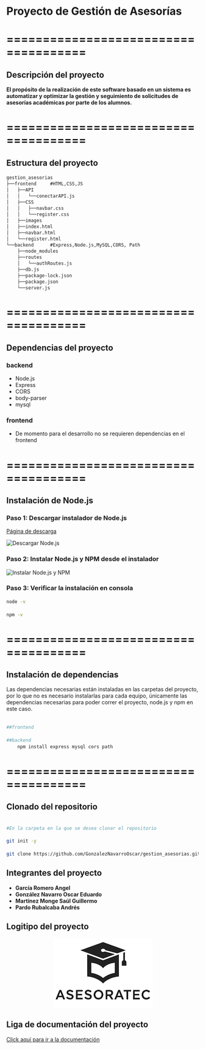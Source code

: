 # Proyecto de Gestión de Asesorías

# =====================================

## Descripción del proyecto

**El propósito de la realización de este software basado en un sistema es automatizar y optimizar la gestión y seguimiento de solicitudes de asesorías académicas por parte de los alumnos.**

# =====================================

## Estructura del proyecto

    gestion_asesorias
    ├──frontend     #HTML,CSS,JS
    │   ├──API
    │   │   └──conectarAPI.js
    │   ├──CSS
    │   │   ├──navbar.css
    │   │   └──register.css
    │   ├──images
    │   ├──index.html
    │   ├──navbar.html
    │   └──register.html
    └──backend      #Express,Node.js,MySQL,CORS, Path
        ├──node_modules
        ├──routes
        │   └──authRoutes.js
        ├──db.js
        ├──package-lock.json
        ├──package.json
        └──server.js

# =====================================

## Dependencias del proyecto

### backend

- Node.js
- Express
- CORS
- body-parser
- mysql

### frontend

- De momento para el desarrollo no se requieren dependencias en el frontend

# =====================================

## Instalación de Node.js

### Paso 1: Descargar instalador de Node.js

[Página de descarga](https://nodejs.org/en/download/)

![Descargar Node.js](https://phoenixnap.com/kb/wp-content/uploads/2023/12/nodejs-windows-installer-download-page.jpg)

### Paso 2: Instalar Node.js y NPM desde el instalador

![Instalar Node.js y NPM](https://phoenixnap.com/kb/wp-content/uploads/2023/12/nodejs-setup-wizard-welcome-screen.jpg)

### Paso 3: Verificar la instalación en consola

```bash
node -v

npm -v
```

# =====================================

## Instalación de dependencias

Las dependencias necesarias están instaladas en las carpetas del proyecto, por lo que no es necesario instalarlas para cada equipo, únicamente las dependencias necesarias para poder correr el proyecto, node.js y npm en este caso.

```bash

##frontend

##backend
    npm install express mysql cors path

```

# =====================================

## Clonado del repositorio

```bash

#En la carpeta en la que se desea clonar el repositorio

git init -y

git clone https://github.com/GonzalezNavarroOscar/gestion_asesorias.git


```

## Integrantes del proyecto

- **García Romero Angel**
- **González Navarro Oscar Eduardo**
- **Martínez Monge Saúl Guillermo**
- **Pardo Rubalcaba Andrés**

## Logitipo del proyecto

<p align="center">
  <img src="frontend\images\LOGO.png"/>
</p>

## Liga de documentación del proyecto

[Click aquí para ir a la documentación](https://drive.google.com/drive/folders/1ip0icRrCbJlVMSa8Us8R77tdqRHDO6SA?hl=es-419)
